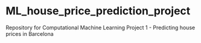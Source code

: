# ML_house_price_prediction_project
Repository for Computational Machine Learning Project 1 - Predicting house prices in Barcelona
